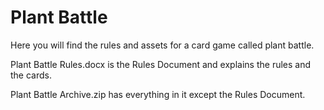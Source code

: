 # Plant Battle
Here you will find the rules and assets for a card game called plant battle.

Plant Battle Rules.docx is the Rules Document and explains the rules and the cards.

Plant Battle Archive.zip has everything in it except the Rules Document.
